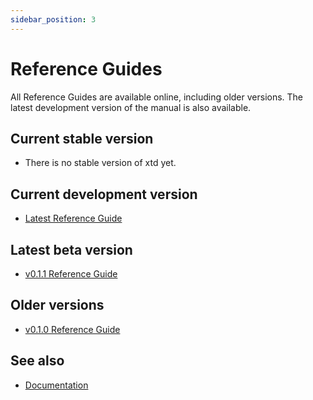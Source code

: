 ```yaml
---
sidebar_position: 3
---
```


# Reference Guides

All Reference Guides are available online, including older versions. 
The latest development version of the manual is also available.

## Current stable version

* There is no stable version of xtd yet.

## Current development version

* [Latest Reference Guide](https://gammasoft71.github.io/xtd/reference_guides/latest/index.html)

## Latest beta version

* [v0.1.1 Reference Guide](https://gammasoft71.github.io/xtd/reference_guides/v0.1.1/index.html)

## Older versions

* [v0.1.0 Reference Guide](https://gammasoft71.github.io/xtd/reference_guides/v0.1.0/index.html)


## See also

- [Documentation](/docs/documentation)
